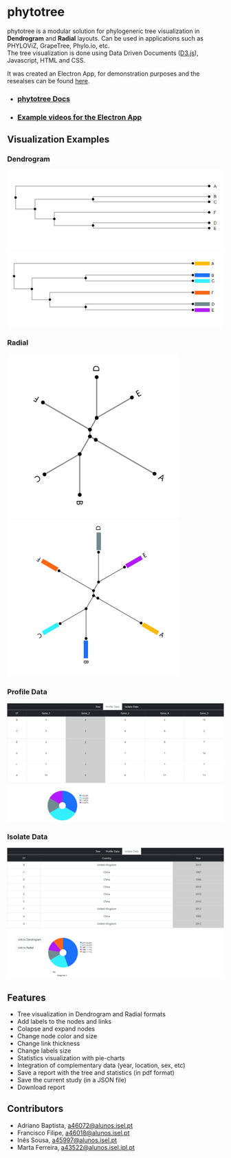 # phytotree
phytotree is a modular solution for phylogeneric tree visualization
in **Dendrogram** and **Radial** layouts. Can be used in applications such as PHYLOViZ, GrapeTree, Phylo.io, etc.   
The tree visualization is done using Data Driven Documents ([D3.js](https://d3js.org/)), Javascript, HTML and CSS.

It was created an Electron App, for demonstration purposes and the resealses can be found [here](https://github.com/DIVA-IPL-Project/phytotree/releases/tag/1.1.1).

+ ### [phytotree Docs](https://github.com/DIVA-IPL-Project/phytotree/blob/main/documentation/Info.md)
+ ### [Example videos for the Electron App](https://www.youtube.com/playlist?list=PLpJSLY0KODw329otPCvENcM4GEoEscxFX)

## Visualization Examples
### Dendrogram  

<img src="https://github.com/DIVA-IPL-Project/phytotree/blob/main/documentation/images/dendrogram.png">
<img src="https://github.com/DIVA-IPL-Project/phytotree/blob/main/documentation/images/dendrogram_isolates.png">

### Radial  
<p float="left">
 <img src="https://github.com/DIVA-IPL-Project/phytotree/blob/main/documentation/images/radial.png" width="400">
<img src="https://github.com/DIVA-IPL-Project/phytotree/blob/main/documentation/images/radial_isolates.png" width="400">
</p>

### Profile Data

<img src="https://github.com/DIVA-IPL-Project/phytotree/blob/main/documentation/images/profile_data_with_filter.png">

### Isolate Data

<img src="https://github.com/DIVA-IPL-Project/phytotree/blob/main/documentation/images/isolate_data_with_filter.png">

## Features
+ Tree visualization in Dendrogram and Radial formats
+ Add labels to the nodes and links
+ Colapse and expand nodes
+ Change node color and size
+ Change link thickness
+ Change labels size
+ Statistics visualization with pie-charts
+ Integration of complementary data (year, location, sex, etc)
+ Save a report with the tree and statistics (in pdf format)
+ Save the current study (in a JSON file)
+ Download report

## Contributors
+ Adriano Baptista, a46072@alunos.isel.pt
+ Francisco Filipe, a46018@alunos.isel.pt
+ Inês Sousa, a45997@alunos.isel.pt
+ Marta Ferreira, a43522@alunos.isel.ipl.pt
